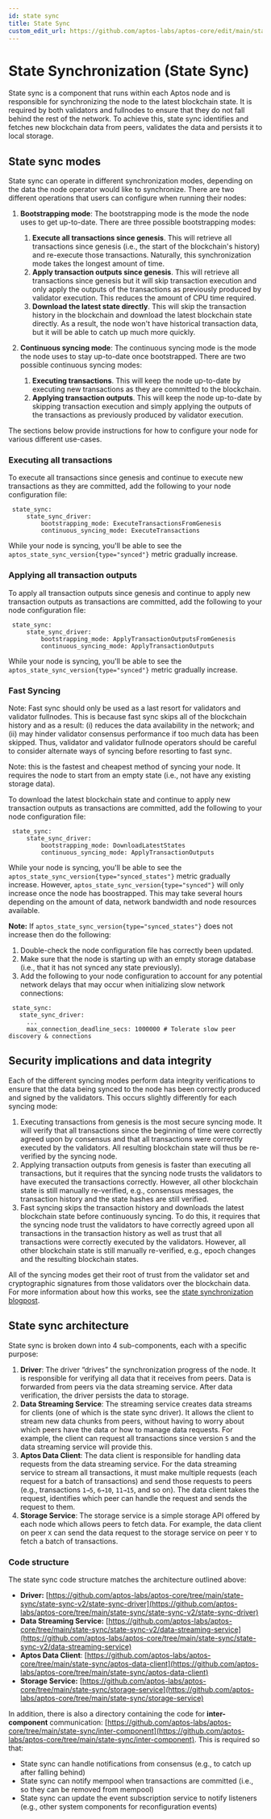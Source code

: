 ```yaml
---
id: state sync
title: State Sync
custom_edit_url: https://github.com/aptos-labs/aptos-core/edit/main/state-sync/README.md
---
```


# State Synchronization (State Sync)

State sync is a component that runs within each Aptos node and is responsible
for synchronizing the node to the latest blockchain state. It is required by
both validators and fullnodes to ensure that they do not fall behind the rest
of the network. To achieve this, state sync identifies and fetches new
blockchain data from peers, validates the data and persists it to local
storage.

## State sync modes

State sync can operate in different synchronization modes, depending on the
data the node operator would like to synchronize. There are two different
operations that users can configure when running their nodes:
1. **Bootstrapping mode**: The bootstrapping mode is the mode the node uses to 
get up-to-date. There are three possible bootstrapping modes:
   1. **Execute all transactions since genesis**. This will retrieve all
   transactions since genesis (i.e., the start of the blockchain's history) and
   re-execute those transactions. Naturally, this synchronization mode takes
   the longest amount of time.
   2. **Apply transaction outputs since genesis**. This will retrieve all
   transactions since genesis but it will skip transaction execution and only
   apply the outputs of the transactions as previously produced by validator
   execution. This reduces the amount of CPU time required.
   3. **Download the latest state directly**. This will skip the transaction
   history in the blockchain and download the latest blockchain state directly.
   As a result, the node won't have historical transaction data, but it will
   be able to catch up much more quickly.

2. **Continuous syncing mode**: The continuous syncing mode is the mode the
node uses to stay up-to-date once bootstrapped. There are two possible
continuous syncing modes:
   1. **Executing transactions**. This will keep the node up-to-date by
   executing new transactions as they are committed to the blockchain.
   2. **Applying transaction outputs**. This will keep the node up-to-date by
   skipping transaction execution and simply applying the outputs of the
   transactions as previously produced by validator execution.

The sections below provide instructions for how to configure your node for
various different use-cases.

### Executing all transactions

To execute all transactions since genesis and continue to execute new
transactions as they are committed, add the following to your node
configuration file:

```
 state_sync:
     state_sync_driver:
         bootstrapping_mode: ExecuteTransactionsFromGenesis
         continuous_syncing_mode: ExecuteTransactions
```

While your node is syncing, you'll be able to see the
`aptos_state_sync_version{type="synced"}` metric gradually increase.

### Applying all transaction outputs

To apply all transaction outputs since genesis and continue to apply new
transaction outputs as transactions are committed, add the following to your
node configuration file:

```
 state_sync:
     state_sync_driver:
         bootstrapping_mode: ApplyTransactionOutputsFromGenesis
         continuous_syncing_mode: ApplyTransactionOutputs
```

While your node is syncing, you'll be able to see the
`aptos_state_sync_version{type="synced"}` metric gradually increase.

### Fast Syncing
Note: Fast sync should only be used as a last resort for validators and
validator fullnodes. This is because fast sync skips all of the blockchain
history and as a result: (i) reduces the data availability in the network;
and (ii) may hinder validator consensus performance if too much data has
been skipped. Thus, validator and validator fullnode operators should be
careful to consider alternate ways of syncing before resorting to fast sync.

Note: this is the fastest and cheapest method of syncing your node. It
requires the node to start from an empty state (i.e., not have any existing
storage data).

To download the latest blockchain state and continue to apply new
transaction outputs as transactions are committed, add the following to your
node configuration file:

```
 state_sync:
     state_sync_driver:
         bootstrapping_mode: DownloadLatestStates
         continuous_syncing_mode: ApplyTransactionOutputs
```

While your node is syncing, you'll be able to see the
`aptos_state_sync_version{type="synced_states"}` metric gradually increase.
However, `aptos_state_sync_version{type="synced"}` will only increase once
the node has boostrapped. This may take several hours depending on the 
amount of data, network bandwidth and node resources available.

**Note:** If `aptos_state_sync_version{type="synced_states"}` does not
increase then do the following:
1. Double-check the node configuration file has correctly been updated.
2. Make sure that the node is starting up with an empty storage database
   (i.e., that it has not synced any state previously).
3. Add the following to your node configuration to account for any potential
   network delays that may occur when initializing slow network connections:

```
 state_sync:
   state_sync_driver:
     ...
     max_connection_deadline_secs: 1000000 # Tolerate slow peer discovery & connections
```

## Security implications and data integrity
Each of the different syncing modes perform data integrity verifications to
ensure that the data being synced to the node has been correctly produced
and signed by the validators. This occurs slightly differently for
each syncing mode:
1. Executing transactions from genesis is the most secure syncing mode. It will
   verify that all transactions since the beginning of time were correctly agreed
   upon by consensus and that all transactions were correctly executed by the
   validators. All resulting blockchain state will thus be re-verified by the
   syncing node.
2. Applying transaction outputs from genesis is faster than executing all
   transactions, but it requires that the syncing node trusts the validators to
   have executed the transactions correctly. However, all other
   blockchain state is still manually re-verified, e.g., consensus messages,
   the transaction history and the state hashes are still verified.
3. Fast syncing skips the transaction history and downloads the latest
   blockchain state before continuously syncing. To do this, it requires that the
   syncing node trust the validators to have correctly agreed upon all
   transactions in the transaction history as well as trust that all transactions
   were correctly executed by the validators. However, all other blockchain state
   is still manually re-verified, e.g., epoch changes and the resulting blockchain states.

All of the syncing modes get their root of trust from the validator set
and cryptographic signatures from those validators over the blockchain data.
For more information about how this works, see the [state synchronization blogpost](https://medium.com/aptoslabs/the-evolution-of-state-sync-the-path-to-100k-transactions-per-second-with-sub-second-latency-at-52e25a2c6f10).


## State sync architecture

State sync is broken down into 4 sub-components, each with a specific purpose:

1. **Driver**: The driver “drives” the synchronization progress of the node.
It is responsible for verifying all data that it receives from peers. Data
is forwarded from peers via the data streaming service. After data
verification, the driver persists the data to storage.
2. **Data Streaming Service**: The streaming service creates data streams for
clients (one of which is the state sync driver). It allows the client to stream
new data chunks from peers, without having to worry about which peers have the
data or how to manage data requests. For example, the client can request all
transactions since version `5` and the data streaming service will provide
this.
3. **Aptos Data Client**: The data client is responsible for handling data
requests from the data streaming service. For the data streaming service to
stream all transactions, it must make multiple requests (each request for a
batch of transactions) and send those requests to peers (e.g., transactions
`1→5`, `6→10`, `11→15`, and so on). The data client takes the request,
identifies which peer can handle the request and sends the request to them.
4. **Storage Service**: The storage service is a simple storage API offered by
each node which allows peers to fetch data. For example, the data client on
peer `X` can send the data request to the storage service on peer `Y` to fetch
a batch of transactions.

### Code structure

The state sync code structure matches the architecture outlined above:
- **Driver:** [https://github.com/aptos-labs/aptos-core/tree/main/state-sync/state-sync-v2/state-sync-driver](https://github.com/aptos-labs/aptos-core/tree/main/state-sync/state-sync-v2/state-sync-driver)
- **Data Streaming Service:** [https://github.com/aptos-labs/aptos-core/tree/main/state-sync/state-sync-v2/data-streaming-service](https://github.com/aptos-labs/aptos-core/tree/main/state-sync/state-sync-v2/data-streaming-service)
- **Aptos Data Client**: [https://github.com/aptos-labs/aptos-core/tree/main/state-sync/aptos-data-client](https://github.com/aptos-labs/aptos-core/tree/main/state-sync/aptos-data-client)
- **Storage Service:** [https://github.com/aptos-labs/aptos-core/tree/main/state-sync/storage-service](https://github.com/aptos-labs/aptos-core/tree/main/state-sync/storage-service)

In addition, there is also a directory containing the code for
**inter-component** communication: [https://github.com/aptos-labs/aptos-core/tree/main/state-sync/inter-component](https://github.com/aptos-labs/aptos-core/tree/main/state-sync/inter-component).
This is required so that:
   - State sync can handle notifications from consensus (e.g., to catch up after falling behind)
   - State sync can notify mempool when transactions are committed (i.e., so they can be removed from mempool)
   - State sync can update the event subscription service to notify listeners (e.g., other system components for reconfiguration events)


